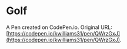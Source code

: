 # Golf

A Pen created on CodePen.io. Original URL: [https://codepen.io/kwilliams31/pen/QWrzGxJ](https://codepen.io/kwilliams31/pen/QWrzGxJ).

